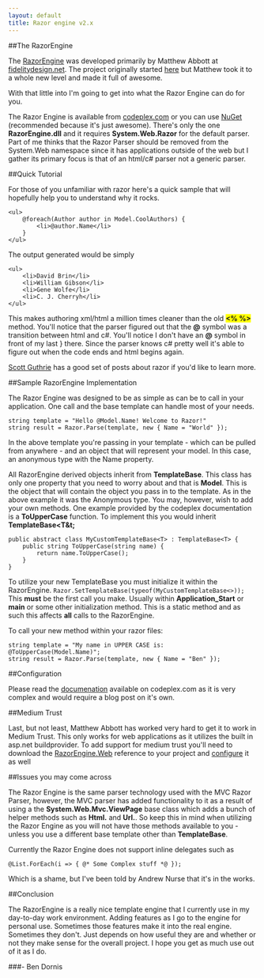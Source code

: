 ```yaml
---
layout: default
title: Razor engine v2.x
---
```


##The RazorEngine

The <a href='http://razorengine.codeplex.com/'>RazorEngine</a> was developed primarily by Matthew Abbott at <a href='http://fidelitydesign.net'>fidelitydesign.net</a>. The project originally started <a href='http://buildstarted.com/2010/09/29/razor-view-engine-without-mvc-at-all/'>here</a> but Matthew took it to a whole new level and made it full of awesome. 

With that little into I'm going to get into what the Razor Engine can do for you.

The Razor Engine is available from <a href='http://razorengine.codeplex.com/'>codeplex.com</a> or you can use <a href='http://nuget.org/Packages/Packages/Details/RazorEngine-2-1'>NuGet</a> (recommended because it's just awesome). There's only the one <strong>RazorEngine.dll</strong> and it requires <strong>System.Web.Razor</strong> for the default parser. Part of me thinks that the Razor Parser should be removed from the System.Web namespace since it has applications outside of the web but I gather its primary focus is that of an html/c# parser not a generic parser.

##Quick Tutorial

For those of you unfamiliar with razor here's a quick sample that will hopefully help you to understand why it rocks. 

    <ul>
        @foreach(Author author in Model.CoolAuthors) {
            <li>@author.Name</li>
        }
    </ul>


The output generated would be simply

    <ul>
        <li>David Brin</li>
        <li>William Gibson</li>
        <li>Gene Wolfe</li>
        <li>C. J. Cherryh</li>
    </ul>


This makes authoring xml/html a million times cleaner than the old <span style='background-color:yellow; font-weight:bold;'>&lt;% %&gt;</span> method. You'll notice that the parser figured out that the <strong>@</strong> symbol was a transition between html and c#. You'll notice I don't have an <strong>@</strong> symbol in front of my last } there. Since the parser knows c# pretty well it's able to figure out when the code ends and html begins again. 

<a href='http://weblogs.asp.net/scottgu/archive/2010/12/15/asp-net-mvc-3-razor-s-and-lt-text-gt-syntax.aspx'>Scott Guthrie</a> has a good set of posts about razor if you'd like to learn more.

##Sample RazorEngine Implementation

The Razor Engine was designed to be as simple as can be to call in your application. One call and the base template can handle most of your needs.

    string template = "Hello @Model.Name! Welcome to Razor!"
    string result = Razor.Parse(template, new { Name = "World" });


In the above template you're passing in your template - which can be pulled from anywhere - and an object that will represent your model. In this case, an anonymous type with the Name property.

All RazorEngine derived objects inherit from <strong>TemplateBase</strong>. This class has only one property that you need to worry about and that is <strong>Model</strong>. This is the object that will contain the object you pass in to the template. As in the above example it was the Anonymous type. You may, however, wish to add your own methods. One example provided by the codeplex documentation is a <strong>ToUpperCase</strong> function. To implement this you would inherit <strong>TemplateBase&lt;T&t;</strong>

    public abstract class MyCustomTemplateBase<T> : TemplateBase<T> {
        public string ToUpperCase(string name) {
            return name.ToUpperCase();
        }
    }


To utilize your new TemplateBase you must initialize it within the RazorEngine. `Razor.SetTemplateBase(typeof(MyCustomTemplateBase<>));` This <strong>must</strong> be the first call you make. Usually within <strong>Application_Start</strong> or <strong>main</strong> or some other initialization method. This is a static method and as such this affects <strong>all</strong> calls to the RazorEngine.

To call your new method within your razor files: 

    string template = "My name in UPPER CASE is: @ToUpperCase(Model.Name)";
    string result = Razor.Parse(template, new { Name = "Ben" });


##Configuration

Please read the <a href='http://razorengine.codeplex.com/wikipage?title=Using%20Configuration&amp;referringTitle=Documentation'>documenation</a> available on codeplex.com as it is very complex and would require a blog post on it's own.

##Medium Trust

Last, but not least, Matthew Abbott has worked very hard to get it to work in Medium Trust. This only works for web applications as it utilizes the built in asp.net buildprovider. To add support for medium trust you'll need to download the <a href='http://nuget.org/Packages/Packages/Details/RazorEngine-Web-2-1'>RazorEngine.Web</a> reference to your project and <a href='http://razorengine.codeplex.com/wikipage?title=Configuring%20RazorEngine%20for%20ASP.NET%20Medium%20Trust&amp;referringTitle=Documentation'>configure</a> it as well

##Issues you may come across

The Razor Engine is the same parser technology used with the MVC Razor Parser, however, the MVC parser has added functionality to it as a result of using a the <strong>System.Web.Mvc.ViewPage</strong> base class which adds a bunch of helper methods such as <strong>Html.</strong> and <strong>Url.</strong>. So keep this in mind when utilizing the Razor Engine as you will not have those methods available to you - unless you use a different base template other than <strong>TemplateBase</strong>.

Currently the Razor Engine does not support inline delegates such as

    @List.ForEach(i => { @* Some Complex stuff *@ });


Which is a shame, but I've been told by Andrew Nurse that it's in the works.

##Conclusion

The RazorEngine is a really nice template engine that I currently use in my day-to-day work environment. Adding features as I go to the engine for personal use. Sometimes those features make it into the real engine. Sometimes they don't. Just depends on how useful they are and whether or not they make sense for the overall project. I hope you get as much use out of it as I do. 

###- Ben Dornis